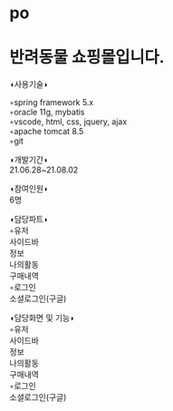# po

# 반려동물 쇼핑몰입니다. 

◖사용기술◗   
   
◦spring framework 5.x   
◦oracle 11g, mybatis   
◦vscode, html, css, jquery, ajax   
◦apache tomcat 8.5   
◦git   

◖개발기간◗   
21.06.28~21.08.02

◖참여인원◗   
6명

◖담당파트◗   
◦유저   
 사이드바   
 정보   
 나의활동   
 구매내역   
◦로그인   
 소셜로그인(구글)
 
◖담당화면 및 기능◗   
◦유저   
 사이드바   
 정보   
 나의활동   
 구매내역   
◦로그인   
 소셜로그인(구글)
